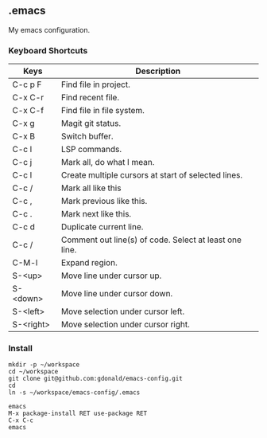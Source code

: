 
## .emacs

My emacs configuration.

### Keyboard Shortcuts

| Keys            | Description                                             |
|-----------------|---------------------------------------------------------|
| C-c p F         | Find file in project.                                   |
| C-x C-r         | Find recent file.                                       |
| C-x C-f         | Find file in file system.                               |
| C-x g           | Magit git status.                                       |
| C-x B           | Switch buffer.                                          |
| C-c l           | LSP commands.                                           |
| C-c j           | Mark all, do what I mean.                               |
| C-c l           | Create multiple cursors at start of selected lines.     |
| C-c /           | Mark all like this                                      |
| C-c ,           | Mark previous like this.                                |
| C-c .           | Mark next like this.                                    |
| C-c d           | Duplicate current line.                                 |
| C-c /           | Comment out line(s) of code.  Select at least one line. |
| C-M-l           | Expand region.                                          |
| S-&lt;up&gt;    | Move line under cursor up.                              |
| S-&lt;down&gt;  | Move line under cursor down.                            |
| S-&lt;left&gt;  | Move selection under cursor left.                       |
| S-&lt;right&gt; | Move selection under cursor right.                      |

### Install

	mkdir -p ~/workspace
	cd ~/workspace
	git clone git@github.com:gdonald/emacs-config.git
	cd
	ln -s ~/workspace/emacs-config/.emacs

	emacs
	M-x package-install RET use-package RET
	C-x C-c
	emacs

